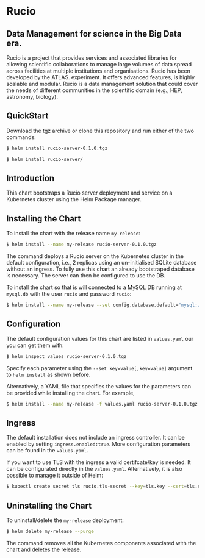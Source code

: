 # Rucio

##  Data Management for science in the Big Data era.

Rucio is a project that provides services and associated libraries for allowing scientific collaborations to manage large volumes of data spread across facilities at multiple institutions and organisations. Rucio has been developed by the ATLAS. experiment. It offers advanced features, is highly scalable and modular. Rucio is a data management solution that could cover the needs of different communities in the scientific domain (e.g., HEP, astronomy, biology).

## QuickStart

Download the tgz archive or clone this repository and run either of the two commands:

```bash
$ helm install rucio-server-0.1.0.tgz
```

```bash
$ helm install rucio-server/
```

## Introduction

This chart bootstraps a Rucio server deployment and service on a Kubernetes cluster using the Helm Package manager.

## Installing the Chart

To install the chart with the release name `my-release`:

```bash
$ helm install --name my-release rucio-server-0.1.0.tgz
```

The command deploys a Rucio server on the Kubernetes cluster in the default configuration, i.e., 2 replicas using an un-initialised SQLite database without an ingress. To fully use this chart an already bootstraped database is necessary. The server can then be configured to use the DB.

To install the chart so that is will connected to a MySQL DB running at `mysql.db` with the user `rucio` and password `rucio`:

```bash
$ helm install --name my-release --set config.database.default="mysql://rucio:rucio@mysql.db/rucio" rucio-server-0.1.0.tgz
```

## Configuration

The default configuration values for this chart are listed in `values.yaml` our you can get them with:

```bash
$ helm inspect values rucio-server-0.1.0.tgz
```

Specify each parameter using the `--set key=value[,key=value]` argument to `helm install` as shown before.

Alternatively, a YAML file that specifies the values for the parameters can be provided while installing the chart. For example,

```bash
$ helm install --name my-release -f values.yaml rucio-server-0.1.0.tgz
```

## Ingress

The default installation does not include an ingress controller. It can be enabled by setting `ingress.enabled:true`. More configuration parameters can be found in the `values.yaml`.

If you want to use TLS with the ingress a valid certifcate/key is needed. It can be configurated directly in the `values.yaml`. Alternatively, it is also possible to manage it outside of Helm:

```bash
$ kubectl create secret tls rucio.tls-secret --key=tls.key --cert=tls.crt
```

## Uninstalling the Chart

To uninstall/delete the `my-release` deployment:

```bash
$ helm delete my-release --purge
```

The command removes all the Kubernetes components associated with the chart and deletes the release.
